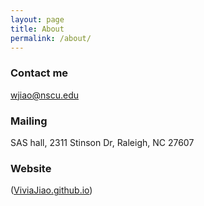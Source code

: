 ```yaml
---
layout: page
title: About
permalink: /about/
---
```


### Contact me

[wjiao@nscu.edu](mailto:wjiao@nscu.edu)

### Mailing

SAS hall, 
2311 Stinson Dr,
Raleigh, NC 27607

### Website

([ViviaJiao.github.io](https://ViviaJiao.github.io))


